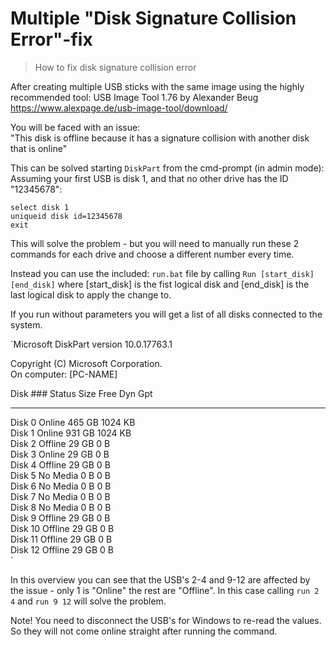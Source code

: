 # Multiple "Disk Signature Collision Error"-fix
> How to fix disk signature collision error

After creating multiple USB sticks with the same image using the highly recommended tool: 
USB Image Tool 1.76  by Alexander Beug  
https://www.alexpage.de/usb-image-tool/download/  

You will be faced with an issue:  
"This disk is offline because it has a signature collision with another disk that is online"   

This can be solved starting ```DiskPart``` from the cmd-prompt (in admin mode):
Assuming your first USB is disk 1, and that no other drive has the ID "12345678":

```
select disk 1   
uniqueid disk id=12345678  
exit
```

This will solve the problem - but you will need to manually run these 2 commands for each drive and choose a different number every time.  

Instead you can use the included: ```run.bat``` file by calling ```Run [start_disk] [end_disk]``` where [start_disk] is the fist logical disk and [end_disk] is the last logical disk to apply the change to.  

If you run without parameters you will get a list of all disks connected to the system.

`Microsoft DiskPart version 10.0.17763.1  
  
Copyright (C) Microsoft Corporation.  
On computer: [PC-NAME]  
  
  Disk ###  Status         Size     Free     Dyn  Gpt  
  --------  -------------  -------  -------  ---  ---  
  Disk 0    Online          465 GB  1024 KB  
  Disk 1    Online          931 GB  1024 KB  
  Disk 2    Offline          29 GB      0 B   
  Disk 3    Online           29 GB      0 B  
  Disk 4    Offline          29 GB      0 B  
  Disk 5    No Media           0 B      0 B  
  Disk 6    No Media           0 B      0 B  
  Disk 7    No Media           0 B      0 B  
  Disk 8    No Media           0 B      0 B  
  Disk 9    Offline          29 GB      0 B  
  Disk 10   Offline          29 GB      0 B  
  Disk 11   Offline          29 GB      0 B  
  Disk 12   Offline          29 GB      0 B  
`

In this overview you can see that the USB's 2-4 and 9-12 are affected by the issue - only 1 is "Online" the rest are "Offline". 
In this case calling `run 2 4` and `run 9 12` will solve the problem.   

Note! You need to disconnect the USB's for Windows to re-read the values. So they will not come online straight after running the command.  